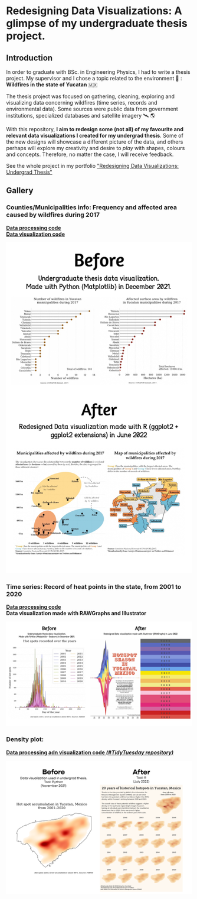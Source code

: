 # Redesigning Data Visualizations: A glimpse of my undergraduate thesis project.

## Introduction

In order to graduate with BSc. in Engineering Physics, I had to write a thesis project. My supervisor and
I chose a topic related to the environment 🌱 : **Wildfires in the state of Yucatan** 🇲🇽

The thesis project was focused on gathering, cleaning, exploring and visualizing data concerning wildfires
(time series, records and environmental data). Some sources were public data from government institutions,
specialized databases and satellite imagery 🛰️ :earth_americas:

With this repository, **I aim to redesign some (not all) of my favourite and relevant data visualizations I
created for my undergrad thesis**. Some of the new designs will showcase a different picture of the
data, and others perhaps will explore my creativity and desire to _play_ with shapes, colours and
concepts. Therefore, no matter the case, I will receive feedback.

See the whole project in my portfolio ["Redesigning Data Visualizations: Undergrad Thesis"](https://unisaacarroyov.myportfolio.com/redesigning-data-visualizations-undergrad-thesis)

## Gallery
### Counties/Municipalities info: Frequency and affected area caused by wildfires during 2017
[**Data processing code**](https://github.com/isaacarroyov/thesis_undergrad_dataviz_redesign/blob/main/python_scripts/01_data-processing_municipalities-info.py)  
[**Data visualization code**](https://github.com/isaacarroyov/thesis_undergrad_dataviz_redesign/blob/main/r_scripts/01_data-visualization_municipalities-info.R)

![](./images/Comparison_DataViz-Thesis-01.jpg)

### Time series: Record of heat points in the state, from 2001 to 2020
[**Data processing code**](https://github.com/isaacarroyov/thesis_undergrad_dataviz_redesign/blob/main/python_scripts/02_data-processing_time-series-heatpoints.py)  
**Data visualization made with RAWGraphs and Illustrator**

![](./images/Comparison_DataViz-Thesis-02.jpg)

### Density plot: 
[**Data processing adn visualization code _(#TidyTuesday repository)_**](https://github.com/isaacarroyov/tidy_tuesday_R/blob/main/gallery_2022/2022_week-30_byod.R)

![](./images/Comparison_DataViz-Thesis-03.png)
